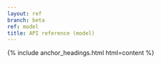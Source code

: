 ```yaml
---
layout: ref
branch: beta
ref: model
title: API reference (model)
---
```

{% include anchor_headings.html html=content %}